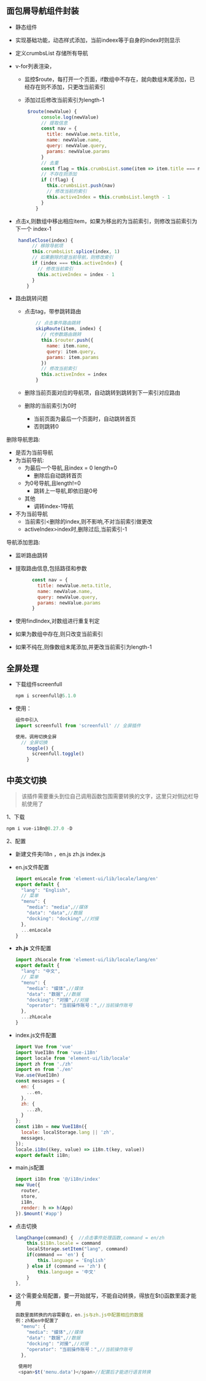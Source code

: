## 面包屑导航组件封装

+ 静态组件

+ 实现基础功能，动态样式添加，当前indeex等于自身的index时则显示

+ 定义crumbsList 存储所有导航

+ v-for列表渲染，

  + 监控$route，每打开一个页面，if数组中不存在，就向数组末尾添加，已经存在则不添加，只更改当前索引

  + 添加过后修改当前索引为length-1

    ```js
     $route(newValue) {
          console.log(newValue)
          // 提取信息
          const nav = {
            title: newValue.meta.title,
            name: newValue.name,
            query: newValue.query,
            params: newValue.params
          }
          // 去重
          const flag = this.crumbsList.some(item => item.title === nav.title)
          // 不存在则添加
          if (!flag) {
            this.crumbsList.push(nav)
            // 修改当前的索引
            this.activeIndex = this.crumbsList.length - 1
          }
        }
    ```

+ 点击x,则数组中移出相应item，如果为移出的为当前索引，则修改当前索引为下一个 index-1

  ```js
   handleClose(index) {
        // 移除导航项
        this.crumbsList.splice(index, 1)
        // 如果删除的是当前导航，则修改索引
        if (index === this.activeIndex) {
          // 修改当前索引
          this.activeIndex = index - 1
        }
      }
  ```

+ 路由跳转问题

  + 点击tag，带参跳转路由

    ```js
        // 点击事件路由跳转
        skipRoute(item, index) {
          // 代参数路由跳转
          this.$router.push({
            name: item.name,
            query: item.query,
            params: item.params
          })
          // 修改当前索引
          this.activeIndex = index
        }
    ```

  + 删除当前页面对应的导航项，自动跳转到跳转到下一索引对应路由 

  + 删除的当前索引为0时

    + 当前页面为最后一个页面时，自动跳转首页
    + 否则跳转0





删除导航思路:

+ 是否为当前导航
+ 为当前导航:
  + 为最后一个导航,且index = 0 length=0
    + 删除后自动跳转首页
  + 为0号导航,且length!=0
    + 跳转上一导航,即依旧是0号
  + 其他
    + 调转index-1导航
+ 不为当前导航
  + 当前索引<删除的index,则不影响,不对当前索引做更改
  + activeIndex>index时,删除过后,当前索引-1



导航添加思路:

+ 监听路由跳转

+ 提取路由信息,包括路径和参数

  ```js
        const nav = {
          title: newValue.meta.title,
          name: newValue.name,
          query: newValue.query,
          params: newValue.params
        }
  ```

+ 使用findIndex,对数组进行重复判定

+ 如果为数组中存在,则只改变当前索引

+ 如果不纯在,则像数组末尾添加,并更改当前索引为length-1



## 全屏处理

+ 下载组件screenfull 

  ```js
  npm i screenfull@5.1.0
  ```

+ 使用：

  ```js
  组件中引入
  import screenfull from 'screenfull' // 全屏插件
  
  使用，调用切换全屏
    // 全屏切换
      toggle() {
        screenfull.toggle()
      }
  ```

## 中英文切换

> 该插件需要重头到位自己调用函数包围需要转换的文字，这里只对侧边栏导航使用了

1、下载

```js
npm i vue-i18n@8.27.0 -D
```

2、配置

+ 新建文件夹i18n  ，en.js     zh.js     index.js

+ en.js文件配置

  ```js
  import enLocale from 'element-ui/lib/locale/lang/en'
  export default {
    "lang": "English",
    // 菜单
    "menu": {
      "media": "media",//媒体
      "data": "data",//数据
      "docking": "docking",//对接
    },
    ...enLocale
  }
  ```

+ **zh.js** 文件配置

  ```js
  import zhLocale from 'element-ui/lib/locale/lang/en'
  export default {
    "lang": "中文",
    // 菜单
    "menu": {
      "media": "媒体",//媒体
      "data": "数据",//数据
      "docking": "对接",//对接
      "operator": "当前操作账号：",//当前操作账号
    },
    ...zhLocale
  }
  ```

+ index.js文件配置

  ```js
  import Vue from 'vue'
  import VueI18n from 'vue-i18n'
  import locale from 'element-ui/lib/locale'
  import zh from './zh'
  import en from './en'
  Vue.use(VueI18n)
  const messages = {
    en: {
      ...en,
    },
    zh: {
      ...zh,
    }
  };
  const i18n = new VueI18n({
    locale: localStorage.lang || 'zh',
    messages,
  });
  locale.i18n((key, value) => i18n.t(key, value))
  export default i18n;
  ```

+ main.js配置

  ```js
  import i18n from '@/i18n/index'
  new Vue({
    router,
    store,
    i18n,
    render: h => h(App)
  }).$mount('#app')
  ```

+ 点击切换

  ```js
  langChange(command) {  //点击事件处理函数,command = en/zh
      this.$i18n.locale = command
      localStorage.setItem("lang", command)
      if(command == 'en') {
          this.language = 'English'
      } else if (command == 'zh') {
          this.language = '中文'
      }
  },
  ```

  

+ 这个需要全局配置，要一开始就写，不能自动转换，得放在$t()函数里面才能用

  ```js
  函数里面转换的内容需要在，en.js与zh.js中配置相应的数据
  例：zh和en中配置了
    "menu": {
      "media": "媒体",//媒体
      "data": "数据",//数据
      "docking": "对接",//对接
      "operator": "当前操作账号：",//当前操作账号
    },
      
   使用时
   <span>$t('menu.data')</span>//配置后才能进行语言转换
  ```

  